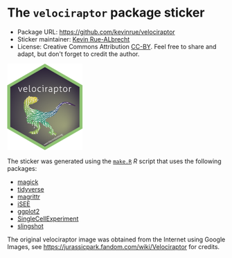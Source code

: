 # The `velociraptor` package sticker

* Package URL: https://github.com/kevinrue/velociraptor
* Sticker maintainer: [Kevin Rue-ALbrecht](https://github.com/kevinrue/)
* License: Creative Commons Attribution
[CC-BY](https://creativecommons.org/licenses/by/2.0/). Feel free to
share and adapt, but don't forget to credit the author.

<p align = "left">
<img src="./velociraptor_sticker.png" height="200">
</p>

The sticker was generated using
the [`make.R`](./make.R) _R_ script that uses the following packages:

- [magick](https://CRAN.R-project.org/package=magick)
- [tidyverse](https://CRAN.R-project.org/package=tidyverse)
- [magrittr](https://CRAN.R-project.org/package=magrittr)
- [iSEE](https://bioconductor.org/packages/iSEE/)
- [ggplot2](https://CRAN.R-project.org/package=ggplot2)
- [SingleCellExperiment](https://bioconductor.org/packages/SingleCellExperiment)
- [slingshot](https://bioconductor.org/packages/slingshot)

The original velociraptor image was obtained from the Internet using Google Images, see <https://jurassicpark.fandom.com/wiki/Velociraptor> for credits.
